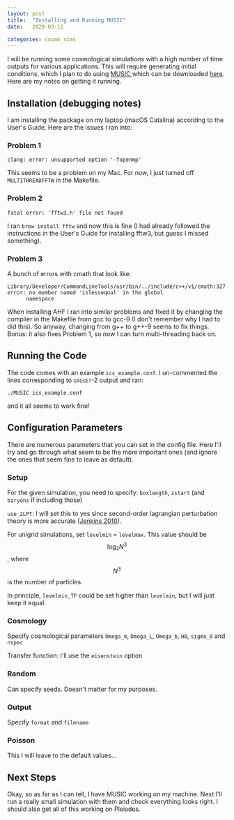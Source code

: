 ```yaml
---
layout: post
title:  "Installing and Running MUSIC"
date:   2020-03-11

categories: cosmo_sims
---
```



I will be running some cosmological simulations with a high number of time outputs for various applications. This will require generating initial conditions, which I plan to do using <a href="https://ui.adsabs.harvard.edu/abs/2011MNRAS.415.2101H/abstract"> MUSIC </a> which can be downloaded <a href="https://www-n.oca.eu/ohahn/MUSIC/">here</a>. Here are my notes on getting it running.


## Installation (debugging notes)

I am installing the package on my laptop (macOS Catalina) according to the User's Guide. Here are the issues I ran into:

### Problem 1

```
clang: error: unsupported option '-fopenmp'
```

This seems to be a problem on my Mac. For now, I just turned off <code>MULTITHREADFFTW</code> in the Makefile.

### Problem 2

```
fatal error: 'fftw3.h' file not found
```

I ran <code>brew install fftw</code> and now this is fine (I had already followed the instructions in the User's Guide for installing fftw3, but guess I missed something).

### Problem 3

A bunch of errors with cmath that look like:

```
Library/Developer/CommandLineTools/usr/bin/../include/c++/v1/cmath:327:9: error: no member named 'islessequal' in the global
      namespace
 ```

When installing  <span style="font-variant:small-caps;">AHF</span> I ran into similar problems and fixed it by changing the compiler in the Makefile from gcc to gcc-9 (I don't remember why I had to did this). So anyway, changing from g++ to g++-9 seems to fix things. Bonus: it also fixes Problem 1, so now I can turn multi-threading back on.



## Running the Code

The code comes with an example <code>ics_example.conf</code>. I un-commented the lines corresponding to <span style="font-variant:small-caps;">gadget-2</span> output and ran:

```
./MUSIC ics_example.conf
```

and it all seems to work fine!



## Configuration Parameters

There are numerous parameters that you can set in the config file. Here I'll try and go through what seem to be the more important ones (and ignore the ones that seem fine to leave as default).

### Setup

For the given simulation, you need to specify: <code>boxlength</code>, <code>zstart</code> (and <code>baryons</code> if including those)

<code>use_2LPT</code>: I will set this to yes since second-order lagrangian perturbation theory is more accurate (<a href="https://ui.adsabs.harvard.edu/abs/2010MNRAS.403.1859J/abstract">Jenkins 2010</a>).


For unigrid simulations, set <code>levelmin</code> = <code>levelmax</code>. This value should be $$\log_2 N^3$$, where $$N^3$$ is the number of particles.

In principle, <code>levelmin_TF</code> could be set higher than <code>levelmin</code>, but I will just keep it equal.


### Cosmology

Specify cosmological parameters <code>Omega_m</code>, <code>Omega_L</code>, <code>Omega_b</code>, <code>H0</code>, <code>sigma_8</code> and <code>nspec</code>

Transfer function: I'll use the <code>eisenstein</code> option

### Random

Can specify seeds. Doesn't matter for my purposes.


### Output

Specify <code>format</code> and <code>filename</code>

### Poisson

This I will leave to the default values...

## Next Steps

Okay, so as far as I can tell, I have MUSIC working on my machine. Next I'll run a really small simulation with them and check everything looks right. I should also get all of this working on Pleiades.
